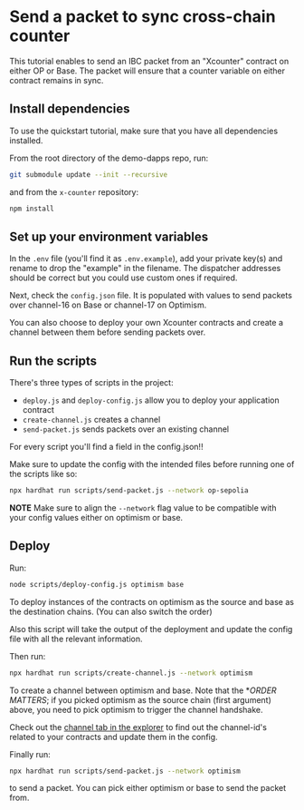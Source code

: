 # Send a packet to sync cross-chain counter

This tutorial enables to send an IBC packet from an "Xcounter" contract on either OP or Base. The packet will ensure that a counter variable on either contract remains in sync.

## Install dependencies

To use the quickstart tutorial, make sure that you have all dependencies installed.

From the root directory of the demo-dapps repo, run:
```bash
git submodule update --init --recursive
```
and from the `x-counter` repository:
```bash
npm install
```

## Set up your environment variables

In the `.env` file (you'll find it as `.env.example`), add your private key(s) and rename to drop the "example" in the filename. The dispatcher addresses should be correct but you could use custom ones if required.

Next, check the `config.json` file. It is populated with values to send packets over channel-16 on Base or channel-17 on Optimism.

You can also choose to deploy your own Xcounter contracts and create a channel between them before sending packets over.

## Run the scripts

There's three types of scripts in the project:

- `deploy.js` and `deploy-config.js` allow you to deploy your application contract
- `create-channel.js` creates a channel
- `send-packet.js` sends packets over an existing channel

For every script you'll find a field in the config.json!!

Make sure to update the config with the intended files before running one of the scripts like so:
```bash
npx hardhat run scripts/send-packet.js --network op-sepolia
```

**NOTE** Make sure to align the `--network` flag value to be compatible with your config values either on optimism or base.

## Deploy

Run:
```bash
node scripts/deploy-config.js optimism base
```

To deploy instances of the contracts on optimism as the source and base as the destination chains. (You can also switch the order)

Also this script will take the output of the deployment and update the config file with all the relevant information.

Then run:
```bash
npx hardhat run scripts/create-channel.js --network optimism
```

To create a channel between optimism and base. Note that the **ORDER MATTERS*; if you picked optimism as the source chain (first argument) above, you need to pick optimism to trigger the channel handshake.

Check out the [channel tab in the explorer](https://explorer.prod.testnet.polymer.zone/channels) to find out the channel-id's related to your contracts and update them in the config.

Finally run:
```bash
npx hardhat run scripts/send-packet.js --network optimism
```
to send a packet. You can pick either optimism or base to send the packet from.



